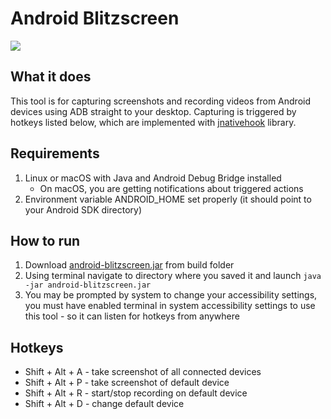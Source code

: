 # Android Blitzscreen
<img src="https://github.com/eidamsvoboda/android-blitzscreen/raw/master/images/notification.png"/>

## What it does
This tool is for capturing screenshots and recording videos from Android devices using ADB straight to your desktop. Capturing is triggered by hotkeys listed below, which are implemented with [jnativehook](https://github.com/kwhat/jnativehook) library.

## Requirements
1. Linux or macOS with Java and Android Debug Bridge installed
    - On macOS, you are getting notifications about triggered actions
2. Environment variable ANDROID_HOME set properly (it should point to your Android SDK directory)

## How to run
1. Download [android-blitzscreen.jar](https://github.com/eidamsvoboda/android-blitzscreen/raw/master/build/Android-Blitzscreen.jar) from build folder
2. Using terminal navigate to directory where you saved it and launch `java -jar android-blitzscreen.jar`
3. You may be prompted by system to change your accessibility settings, you must have enabled terminal in system accessibility settings to use this tool - so it can listen for hotkeys from anywhere

## Hotkeys
* Shift + Alt + A - take screenshot of all connected devices
* Shift + Alt + P - take screenshot of default device
* Shift + Alt + R - start/stop recording on default device
* Shift + Alt + D - change default device
